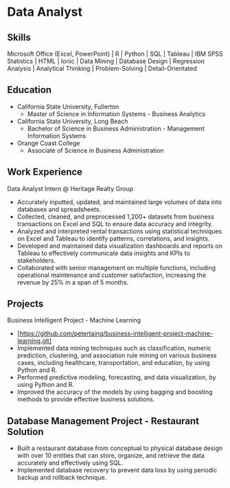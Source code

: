 # Data Analyst
## Skills
Microsoft Office (Excel, PowerPoint) | R | Python | SQL | Tableau | IBM SPSS Statistics | HTML | Ionic | Data Mining | Database Design | Regression Analysis | Analytical Thinking | Problem-Solving | Detail-Orientated 

## Education
- California State University, Fullerton
  - Master of Science in Information Systems - Business Analytics
- California State University, Long Beach
  - Bachelor of Science in Business Administration - Management Information Systems
- Orange Coast College
  - Associate of Science in Business Administration

## Work Experience
Data Analyst Intern @ Heritage Realty Group
- Accurately inputted, updated, and maintained large volumes of data into databases and spreadsheets.
- Collected, cleaned, and preprocessed 1,200+ datasets from business transactions on Excel and SQL to ensure data accuracy and integrity.
- Analyzed and interpreted rental transactions using statistical techniques on Excel and Tableau to identify patterns, correlations, and insights.
- Developed and maintained data visualization dashboards and reports on Tableau to effectively communicate data insights and KPIs to stakeholders.
- Collaborated with senior management on multiple functions, including operational maintenance and customer satisfaction, increasing the revenue by 25% in a span of 5 months.


## Projects
Business Intelligent Project - Machine Learning 
- [https://github.com/petertaing/business-intelligent-project-machine-learning.git]
- Implemented data mining techniques such as classification, numeric prediction, clustering, and association rule mining on various business cases, including healthcare, transportation, and education, by using Python and R.
- Performed predictive modeling, forecasting, and data visualization, by using Python and R.
- Improved the accuracy of the models by using bagging and boosting methods to provide effective business solutions.

Database Management Project - Restaurant Solution
- 
- Built a restaurant database from conceptual to physical database design with over 10 entities that can store, organize, and retrieve the data accurately and effectively using SQL.
- Implemented database recovery to prevent data loss by using periodic backup and rollback technique.

